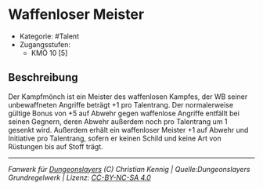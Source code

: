 <!---
Dies ist ein Fanwerk für DUNGEONSLAYERS (C) von Christian Kennig

Quellen:      [Dungeonslayers Grundregelwerk](https://www.f-space.de/ds4/downloads.html)
              [Talentbeschreibungen](https://www.f-space.de/ds4/tools-talentcards.html)
License:      [CC-BY-NC-SA 4.0](https://creativecommons.org/licenses/by-nc-sa/4.0/deed.de)
Richtlinien:  [Fanwerkrichtlinien](https://www.dungeonslayers.net/fanwerk-richtlinien/)
Autor:        Zauberlehrling
-->

  
# Waffenloser Meister  
- Kategorie: #Talent  
- Zugangsstufen:  
  - KMÖ 10 [5]  

## Beschreibung  
Der Kampfmönch ist ein Meister des waffenlosen Kampfes, der WB seiner unbewaffneten Angriffe beträgt +1 pro Talentrang. Der normalerweise gültige Bonus von +5 auf Abwehr gegen waffenlose Angriffe entfällt bei seinen Gegnern, deren Abwehr außerdem noch pro Talentrang um 1 gesenkt wird. Außerdem erhält ein waffenloser Meister +1 auf Abwehr und Initiative pro Talentrang, sofern er keinen Schild und keine Art von Rüstungen bis auf Stoff trägt.


___  
*Fanwerk für [Dungeonslayers](https://www.dungeonslayers.net/) (C) Christian Kennig | Quelle:Dungeonslayers Grundregelwerk | Lizenz: [CC-BY-NC-SA 4.0](https://creativecommons.org/licenses/by-nc-sa/4.0/deed.de)*  